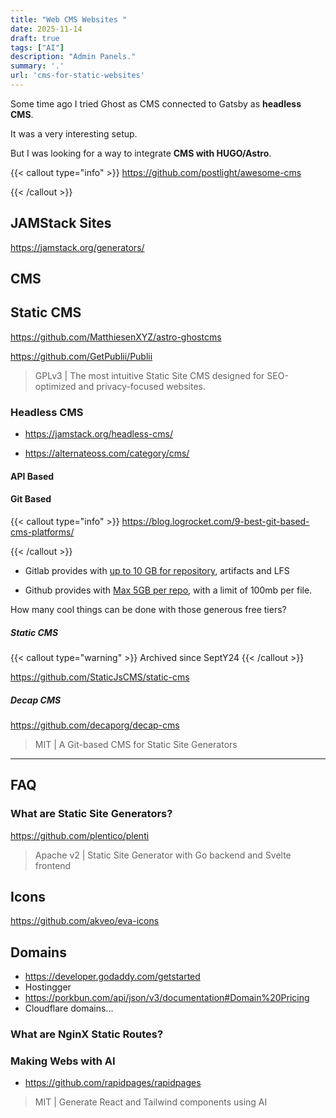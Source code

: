 ```yaml
---
title: "Web CMS Websites "
date: 2025-11-14
draft: true
tags: ["AI"]
description: "Admin Panels."
summary: '.'
url: 'cms-for-static-websites'
---
```


Some time ago I tried Ghost as CMS connected to Gatsby as **headless CMS**.

It was a very interesting setup.

But I was looking for a way to integrate **CMS with HUGO/Astro**.


{{< callout type="info" >}}
https://github.com/postlight/awesome-cms

{{< /callout >}}

## JAMStack Sites

https://jamstack.org/generators/

## CMS



## Static CMS

https://github.com/MatthiesenXYZ/astro-ghostcms


https://github.com/GetPublii/Publii

> GPLv3 | The most intuitive Static Site CMS designed for SEO-optimized and privacy-focused websites. 

### Headless CMS

* https://jamstack.org/headless-cms/

* https://alternateoss.com/category/cms/

#### API Based

#### Git Based




{{< callout type="info" >}}
https://blog.logrocket.com/9-best-git-based-cms-platforms/

{{< /callout >}}

* Gitlab provides with [up to 10 GB for repository](https://forum.gitlab.com/t/max-size-per-repo/17403), artifacts and LFS

* Github provides with [Max 5GB per repo](https://www.reddit.com/r/github/comments/xn8y97/is_there_a_limit_to_how_big_a_github_repo_can_be/), with a limit of 100mb per file.

How many cool things can be done with those generous free tiers?


##### Static CMS
{{< callout type="warning" >}}
Archived since SeptY24
{{< /callout >}}

https://github.com/StaticJsCMS/static-cms

##### Decap CMS

https://github.com/decaporg/decap-cms

> MIT |  A Git-based CMS for Static Site Generators 

---

## FAQ

### What are Static Site Generators?

https://github.com/plentico/plenti

> Apache v2 |  Static Site Generator with Go backend and Svelte frontend 

## Icons

https://github.com/akveo/eva-icons

## Domains

* https://developer.godaddy.com/getstarted
* Hostingger
* https://porkbun.com/api/json/v3/documentation#Domain%20Pricing
* Cloudflare domains...

### What are NginX Static Routes?


### Making Webs with AI

* https://github.com/rapidpages/rapidpages

> MIT |  Generate React and Tailwind components using AI 